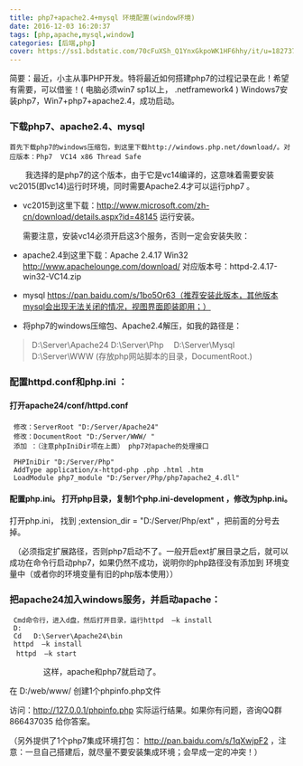 ```yaml
---
title: php7+apache2.4+mysql 环境配置(window环境)
date: 2016-12-03 16:20:37
tags: [php,apache,mysql,window]
categories: [后端,php]
cover: https://ss1.bdstatic.com/70cFuXSh_Q1YnxGkpoWK1HF6hhy/it/u=182737026,1808659085&fm=26&gp=0.jpg
---
```

简要：最近，小主从事PHP开发。特将最近如何搭建php7的过程记录在此！希望有需要，可以借鉴！( 电脑必须win7 sp1以上， .netframework4 ) Windows7安装php7，Win7+php7+apache2.4，成功启动。

### 下载php7、apache2.4、mysql

    首先下载php7的windows压缩包，到这里下载http://windows.php.net/download/。对应版本：Php7  VC14 x86 Thread Safe  

　　我选择的是php7的这个版本，由于它是vc14编译的，这意味着需要安装vc2015(即vc14)运行时环境，同时需要Apache2.4才可以运行php7 。

*  vc2015到这里下载：http://www.microsoft.com/zh-cn/download/details.aspx?id=48145  运行安装。

   需要注意，安装vc14必须开启这3个服务，否则一定会安装失败：

*  apache2.4到这里下载：Apache 2.4.17 Win32  http://www.apachelounge.com/download/ 对应版本号：httpd-2.4.17-win32-VC14.zip    

*  mysql  https://pan.baidu.com/s/1bo5Or63（推荐安装此版本，其他版本mysql会出现无法关闭的情况，视图界面即装即用；）

*  将php7的windows压缩包、Apache2.4解压，如我的路径是：

> D:\Server\Apache24
  D:\Server\Php
　D:\Server\Mysql
  D:\Server\WWW   (存放php网站脚本的目录，DocumentRoot.)

### 配置httpd.conf和php.ini ：
#### 打开apache24/conf/httpd.conf

```angular2
 修改：ServerRoot "D:/Server/Apache24"
 修改：DocumentRoot "D:/Server/WWW/ "
 添加 ：（注意phpIniDir项在上面） php7对apache的处理接口
 
 PHPIniDir "D:/Server/Php"
 AddType application/x-httpd-php .php .html .htm
 LoadModule php7_module "D:/Server/Php/php7apache2_4.dll"
```
#### 配置php.ini。 打开php目录，复制1个php.ini-development ，修改为php.ini。

   打开php.ini， 找到 ;extension_dir = "D:/Server/Php/ext"  ，把前面的分号去掉。

　（必须指定扩展路径，否则php7启动不了。一般开启ext扩展目录之后，就可以成功在命令行启动php7，如果仍然不成功，说明你的php路径没有添加到 环境变量中（或者你的环境变量有旧的php版本使用））

 ### 把apache24加入windows服务，并启动apache：
```angular2
 Cmd命令行，进入d盘，然后打开目录，运行httpd  –k install
 D:
 Cd   D:\Server\Apache24\bin
 httpd  –k install
　httpd  –k start
```
　　　　
这样，apache和php7就启动了。

在 D:/web/www/ 创建1个phpinfo.php文件

访问：http://127.0.0.1/phpinfo.php  实际运行结果。如果你有问题，咨询QQ群 866437035 给你答案。  


（另外提供了1个php7集成环境打包： http://pan.baidu.com/s/1qXwjpF2  ，注意：一旦自己搭建后，就尽量不要安装集成环境；会早成一定的冲突！）
